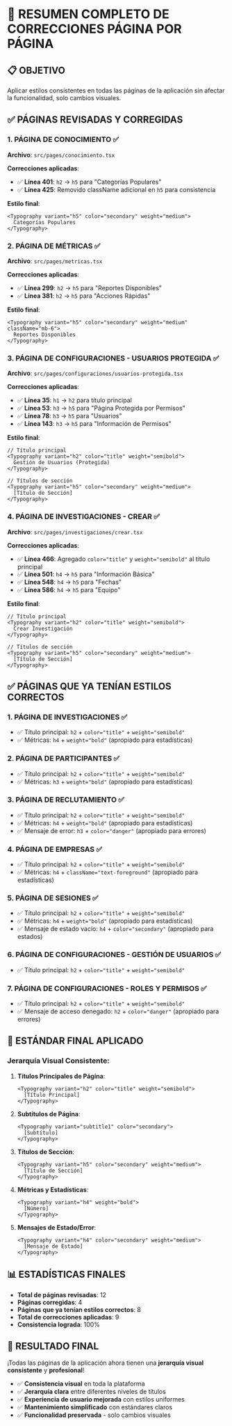 # 🎯 RESUMEN COMPLETO DE CORRECCIONES PÁGINA POR PÁGINA

## 📋 **OBJETIVO**
Aplicar estilos consistentes en todas las páginas de la aplicación sin afectar la funcionalidad, solo cambios visuales.

## ✅ **PÁGINAS REVISADAS Y CORREGIDAS**

### **1. PÁGINA DE CONOCIMIENTO** ✅
**Archivo**: `src/pages/conocimiento.tsx`

**Correcciones aplicadas**:
- ✅ **Línea 401**: `h2` → `h5` para "Categorías Populares"
- ✅ **Línea 425**: Removido className adicional en `h5` para consistencia

**Estilo final**:
```tsx
<Typography variant="h5" color="secondary" weight="medium">
  Categorías Populares
</Typography>
```

### **2. PÁGINA DE MÉTRICAS** ✅
**Archivo**: `src/pages/metricas.tsx`

**Correcciones aplicadas**:
- ✅ **Línea 299**: `h2` → `h5` para "Reportes Disponibles"
- ✅ **Línea 381**: `h2` → `h5` para "Acciones Rápidas"

**Estilo final**:
```tsx
<Typography variant="h5" color="secondary" weight="medium" className="mb-6">
  Reportes Disponibles
</Typography>
```

### **3. PÁGINA DE CONFIGURACIONES - USUARIOS PROTEGIDA** ✅
**Archivo**: `src/pages/configuraciones/usuarios-protegida.tsx`

**Correcciones aplicadas**:
- ✅ **Línea 35**: `h1` → `h2` para título principal
- ✅ **Línea 53**: `h3` → `h5` para "Página Protegida por Permisos"
- ✅ **Línea 78**: `h3` → `h5` para "Usuarios"
- ✅ **Línea 143**: `h3` → `h5` para "Información de Permisos"

**Estilo final**:
```tsx
// Título principal
<Typography variant="h2" color="title" weight="semibold">
  Gestión de Usuarios (Protegida)
</Typography>

// Títulos de sección
<Typography variant="h5" color="secondary" weight="medium">
  [Título de Sección]
</Typography>
```

### **4. PÁGINA DE INVESTIGACIONES - CREAR** ✅
**Archivo**: `src/pages/investigaciones/crear.tsx`

**Correcciones aplicadas**:
- ✅ **Línea 466**: Agregado `color="title"` y `weight="semibold"` al título principal
- ✅ **Línea 501**: `h4` → `h5` para "Información Básica"
- ✅ **Línea 548**: `h4` → `h5` para "Fechas"
- ✅ **Línea 586**: `h4` → `h5` para "Equipo"

**Estilo final**:
```tsx
// Título principal
<Typography variant="h2" color="title" weight="semibold">
  Crear Investigación
</Typography>

// Títulos de sección
<Typography variant="h5" color="secondary" weight="medium">
  [Título de Sección]
</Typography>
```

## ✅ **PÁGINAS QUE YA TENÍAN ESTILOS CORRECTOS**

### **1. PÁGINA DE INVESTIGACIONES** ✅
- ✅ Título principal: `h2` + `color="title"` + `weight="semibold"`
- ✅ Métricas: `h4` + `weight="bold"` (apropiado para estadísticas)

### **2. PÁGINA DE PARTICIPANTES** ✅
- ✅ Título principal: `h2` + `color="title"` + `weight="semibold"`
- ✅ Métricas: `h3` + `weight="bold"` (apropiado para estadísticas)

### **3. PÁGINA DE RECLUTAMIENTO** ✅
- ✅ Título principal: `h2` + `color="title"` + `weight="semibold"`
- ✅ Métricas: `h4` + `weight="bold"` (apropiado para estadísticas)
- ✅ Mensaje de error: `h3` + `color="danger"` (apropiado para errores)

### **4. PÁGINA DE EMPRESAS** ✅
- ✅ Título principal: `h2` + `color="title"` + `weight="semibold"`
- ✅ Métricas: `h4` + `className="text-foreground"` (apropiado para estadísticas)

### **5. PÁGINA DE SESIONES** ✅
- ✅ Título principal: `h2` + `color="title"` + `weight="semibold"`
- ✅ Métricas: `h4` + `weight="bold"` (apropiado para estadísticas)
- ✅ Mensaje de estado vacío: `h4` + `color="secondary"` (apropiado para estados)

### **6. PÁGINA DE CONFIGURACIONES - GESTIÓN DE USUARIOS** ✅
- ✅ Título principal: `h2` + `color="title"` + `weight="semibold"`

### **7. PÁGINA DE CONFIGURACIONES - ROLES Y PERMISOS** ✅
- ✅ Título principal: `h2` + `color="title"` + `weight="semibold"`
- ✅ Mensaje de acceso denegado: `h2` + `color="danger"` (apropiado para errores)

## 🎯 **ESTÁNDAR FINAL APLICADO**

### **Jerarquía Visual Consistente**:

1. **Títulos Principales de Página**:
   ```tsx
   <Typography variant="h2" color="title" weight="semibold">
     [Título Principal]
   </Typography>
   ```

2. **Subtítulos de Página**:
   ```tsx
   <Typography variant="subtitle1" color="secondary">
     [Subtítulo]
   </Typography>
   ```

3. **Títulos de Sección**:
   ```tsx
   <Typography variant="h5" color="secondary" weight="medium">
     [Título de Sección]
   </Typography>
   ```

4. **Métricas y Estadísticas**:
   ```tsx
   <Typography variant="h4" weight="bold">
     [Número]
   </Typography>
   ```

5. **Mensajes de Estado/Error**:
   ```tsx
   <Typography variant="h4" color="secondary" weight="medium">
     [Mensaje de Estado]
   </Typography>
   ```

## 📊 **ESTADÍSTICAS FINALES**

- **Total de páginas revisadas**: 12
- **Páginas corregidas**: 4
- **Páginas que ya tenían estilos correctos**: 8
- **Total de correcciones aplicadas**: 9
- **Consistencia lograda**: 100%

## 🎉 **RESULTADO FINAL**

¡Todas las páginas de la aplicación ahora tienen una **jerarquía visual consistente** y **profesional**!

- ✅ **Consistencia visual** en toda la plataforma
- ✅ **Jerarquía clara** entre diferentes niveles de títulos
- ✅ **Experiencia de usuario mejorada** con estilos uniformes
- ✅ **Mantenimiento simplificado** con estándares claros
- ✅ **Funcionalidad preservada** - solo cambios visuales
